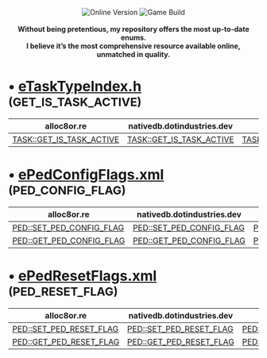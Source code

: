 <p align="center">
  <img src="https://img.shields.io/badge/Online_Version-1.69-green" alt="Online Version">
  <img src="https://img.shields.io/badge/Game_Build-3274-green" alt="Game Build">
  <br><br>
  <strong>Without being pretentious, my repository offers the most up-to-date enums.</strong>
  <br>
  <strong>I believe it’s the most comprehensive resource available online, unmatched in quality.</strong>
</p>


# • [eTaskTypeIndex.h](eTaskTypeIndex.h) <small>(GET_IS_TASK_ACTIVE)</small>

| alloc8or.re                                                                         | nativedb.dotindustries.dev                                                                     | docs.fivem.net                                                                  |
| ----------------------------------------------------------------------------------- | ---------------------------------------------------------------------------------------------- | ------------------------------------------------------------------------------- |
| [TASK::GET_IS_TASK_ACTIVE](https://alloc8or.re/gta5/nativedb/?n=0xB0760331C7AA4155) | [TASK::GET_IS_TASK_ACTIVE](https://nativedb.dotindustries.dev/gta5/natives/0xB0760331C7AA4155) | [TASK::GET_IS_TASK_ACTIVE](https://docs.fivem.net/natives/?_0xB0760331C7AA4155) |


# • [ePedConfigFlags.xml](ePedConfigFlags.xml) <small>(PED_CONFIG_FLAG)</small>


| alloc8or.re                                                                         | nativedb.dotindustries.dev                                                                     | docs.fivem.net                                                                  |
| ----------------------------------------------------------------------------------- | ---------------------------------------------------------------------------------------------- | ------------------------------------------------------------------------------- |
| [PED::SET_PED_CONFIG_FLAG](https://alloc8or.re/gta5/nativedb/?n=0x1913FE4CBF41C463) | [PED::SET_PED_CONFIG_FLAG](https://nativedb.dotindustries.dev/gta5/natives/0x1913FE4CBF41C463) | [PED::SET_PED_CONFIG_FLAG](https://docs.fivem.net/natives/?_0x1913FE4CBF41C463) |
| [PED::GET_PED_CONFIG_FLAG](https://alloc8or.re/gta5/nativedb/?n=0x7EE53118C892B513) | [PED::GET_PED_CONFIG_FLAG](https://nativedb.dotindustries.dev/gta5/natives/0x7EE53118C892B513) | [PED::GET_PED_CONFIG_FLAG](https://docs.fivem.net/natives/?_0x7EE53118C892B513) |


# • [ePedResetFlags.xml](ePedResetFlags.xml) <small>(PED_RESET_FLAG)</small>

| alloc8or.re                                                                         | nativedb.dotindustries.dev                                                                     | docs.fivem.net                                                                  |
| ----------------------------------------------------------------------------------- | ---------------------------------------------------------------------------------------------- | ------------------------------------------------------------------------------- |
| [PED::SET_PED_RESET_FLAG](https://alloc8or.re/gta5/nativedb/?n=0xC1E8A365BF3B29F2)  | [PED::SET_PED_RESET_FLAG](https://nativedb.dotindustries.dev/gta5/natives/0xC1E8A365BF3B29F2)  | [PED::SET_PED_RESET_FLAG](https://docs.fivem.net/natives/?_0xC1E8A365BF3B29F2)  |
| [PED::GET_PED_RESET_FLAG](https://alloc8or.re/gta5/nativedb/?n=0xAF9E59B1B1FBF2A0)  | [PED::GET_PED_RESET_FLAG](https://nativedb.dotindustries.dev/gta5/natives/0xAF9E59B1B1FBF2A0)  | [PED::GET_PED_RESET_FLAG](https://docs.fivem.net/natives/?_0xAF9E59B1B1FBF2A0)  |
